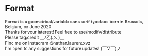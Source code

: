 # Format<br>
  Format is a geometrical/variable sans serif typeface born in Brussels, Belgium, on June 2020<br>
      Thanks for your interest! Feel free to use/modify/distribute<br>
           Please tag/credit ＿ﾉ乙(､ﾝ､)＿<br>
            Find me on Instagram @nathan.laurent.xyz<br>
              I'm open to any suggestions for future updates! (￣▽￣)ノ

